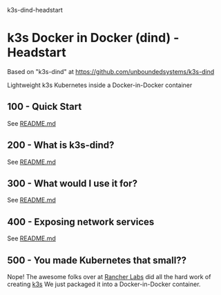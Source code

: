 k3s-dind-headstart
# k3s Docker in Docker (dind) - Headstart

Based on "k3s-dind" at https://github.com/unboundedsystems/k3s-dind

Lightweight k3s Kubernetes inside a Docker-in-Docker container

## 100 - Quick Start
See [README.md](./100/README.md)

## 200 - What is k3s-dind?
See [README.md](./200/README.md)

## 300 - What would I use it for?
See [README.md](./300/README.md)

## 400 - Exposing network services
See [README.md](./400/README.md)

## 500 - You made Kubernetes that small??
Nope! The awesome folks over at [Rancher Labs](https://rancher.com/) did all the hard work of creating [k3s](https://k3s.io/) We just packaged it into a Docker-in-Docker container.
